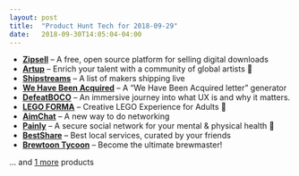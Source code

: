```yaml
---
layout: post
title:  "Product Hunt Tech for 2018-09-29"
date:   2018-09-30T14:05:04-04:00
---
```


* **[Zipsell](https://www.producthunt.com/posts/zipsell?utm_campaign=producthunt-api&utm_medium=api&utm_source=Application%3A+Daily+Digest+RSS+%28ID%3A+3202%29)** – A free, open source platform for selling digital downloads
* **[Artup](https://www.producthunt.com/posts/artup?utm_campaign=producthunt-api&utm_medium=api&utm_source=Application%3A+Daily+Digest+RSS+%28ID%3A+3202%29)** – Enrich your talent with a community of global artists 🎨
* **[Shipstreams](https://www.producthunt.com/posts/shipstreams?utm_campaign=producthunt-api&utm_medium=api&utm_source=Application%3A+Daily+Digest+RSS+%28ID%3A+3202%29)** – A list of makers shipping live
* **[We Have Been Acquired](https://www.producthunt.com/posts/we-have-been-acquired?utm_campaign=producthunt-api&utm_medium=api&utm_source=Application%3A+Daily+Digest+RSS+%28ID%3A+3202%29)** – A “We Have Been Acquired letter” generator
* **[DefeatBOCO](https://www.producthunt.com/posts/defeatboco?utm_campaign=producthunt-api&utm_medium=api&utm_source=Application%3A+Daily+Digest+RSS+%28ID%3A+3202%29)** – An immersive journey into what UX is and why it matters.
* **[LEGO FORMA](https://www.producthunt.com/posts/lego-forma?utm_campaign=producthunt-api&utm_medium=api&utm_source=Application%3A+Daily+Digest+RSS+%28ID%3A+3202%29)** – Creative LEGO Experience for Adults 🐠
* **[AimChat](https://www.producthunt.com/posts/aimchat?utm_campaign=producthunt-api&utm_medium=api&utm_source=Application%3A+Daily+Digest+RSS+%28ID%3A+3202%29)** – A new way to do networking
* **[Painly](https://www.producthunt.com/posts/painly?utm_campaign=producthunt-api&utm_medium=api&utm_source=Application%3A+Daily+Digest+RSS+%28ID%3A+3202%29)** – A secure social network for your mental & physical health 🌱
* **[BestShare](https://www.producthunt.com/posts/bestshare?utm_campaign=producthunt-api&utm_medium=api&utm_source=Application%3A+Daily+Digest+RSS+%28ID%3A+3202%29)** – Best local services, curated by your friends
* **[Brewtoon Tycoon](https://www.producthunt.com/posts/brewtoon-tycoon?utm_campaign=producthunt-api&utm_medium=api&utm_source=Application%3A+Daily+Digest+RSS+%28ID%3A+3202%29)** – Become the ultimate brewmaster!

… and [1 more](https://www.producthunt.com/tech) products